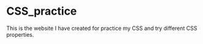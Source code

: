 # CSS_practice
This is the website I have created for practice my CSS and try different CSS properties.
